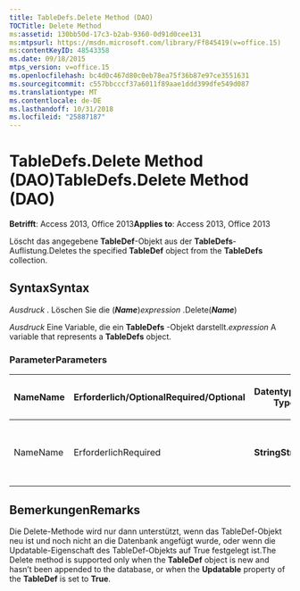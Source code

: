 ```yaml
---
title: TableDefs.Delete Method (DAO)
TOCTitle: Delete Method
ms:assetid: 130bb50d-17c3-b2ab-9360-0d91d0cee131
ms:mtpsurl: https://msdn.microsoft.com/library/Ff845419(v=office.15)
ms:contentKeyID: 48543358
ms.date: 09/18/2015
mtps_version: v=office.15
ms.openlocfilehash: bc4d0c467d80c0eb78ea75f36b87e97ce3551631
ms.sourcegitcommit: c557bbcccf37a6011f89aae1ddd399dfe549d087
ms.translationtype: MT
ms.contentlocale: de-DE
ms.lasthandoff: 10/31/2018
ms.locfileid: "25887187"
---
```

# <a name="tabledefsdelete-method-dao"></a><span data-ttu-id="3fd28-102">TableDefs.Delete Method (DAO)</span><span class="sxs-lookup"><span data-stu-id="3fd28-102">TableDefs.Delete Method (DAO)</span></span>


<span data-ttu-id="3fd28-103">**Betrifft**: Access 2013, Office 2013</span><span class="sxs-lookup"><span data-stu-id="3fd28-103">**Applies to**: Access 2013, Office 2013</span></span>

<span data-ttu-id="3fd28-104">Löscht das angegebene **TableDef**-Objekt aus der **TableDefs**-Auflistung.</span><span class="sxs-lookup"><span data-stu-id="3fd28-104">Deletes the specified **TableDef** object from the **TableDefs** collection.</span></span>

## <a name="syntax"></a><span data-ttu-id="3fd28-105">Syntax</span><span class="sxs-lookup"><span data-stu-id="3fd28-105">Syntax</span></span>

<span data-ttu-id="3fd28-106">*Ausdruck* . Löschen Sie die (***Name***)</span><span class="sxs-lookup"><span data-stu-id="3fd28-106">*expression* .Delete(***Name***)</span></span>

<span data-ttu-id="3fd28-107">*Ausdruck* Eine Variable, die ein **TableDefs** -Objekt darstellt.</span><span class="sxs-lookup"><span data-stu-id="3fd28-107">*expression* A variable that represents a **TableDefs** object.</span></span>

### <a name="parameters"></a><span data-ttu-id="3fd28-108">Parameter</span><span class="sxs-lookup"><span data-stu-id="3fd28-108">Parameters</span></span>

<table>
<colgroup>
<col style="width: 25%" />
<col style="width: 25%" />
<col style="width: 25%" />
<col style="width: 25%" />
</colgroup>
<thead>
<tr class="header">
<th><p><span data-ttu-id="3fd28-109">Name</span><span class="sxs-lookup"><span data-stu-id="3fd28-109">Name</span></span></p></th>
<th><p><span data-ttu-id="3fd28-110">Erforderlich/Optional</span><span class="sxs-lookup"><span data-stu-id="3fd28-110">Required/Optional</span></span></p></th>
<th><p><span data-ttu-id="3fd28-111">Datentyp</span><span class="sxs-lookup"><span data-stu-id="3fd28-111">Data Type</span></span></p></th>
<th><p><span data-ttu-id="3fd28-112">Beschreibung</span><span class="sxs-lookup"><span data-stu-id="3fd28-112">Description</span></span></p></th>
</tr>
</thead>
<tbody>
<tr class="odd">
<td><p><span data-ttu-id="3fd28-113">Name</span><span class="sxs-lookup"><span data-stu-id="3fd28-113">Name</span></span></p></td>
<td><p><span data-ttu-id="3fd28-114">Erforderlich</span><span class="sxs-lookup"><span data-stu-id="3fd28-114">Required</span></span></p></td>
<td><p><span data-ttu-id="3fd28-115"><strong>String</strong></span><span class="sxs-lookup"><span data-stu-id="3fd28-115"><strong>String</strong></span></span></p></td>
<td><p><span data-ttu-id="3fd28-116">Der Name des zu löschenden TableDef-Objekts.</span><span class="sxs-lookup"><span data-stu-id="3fd28-116">The name of the TableDef to delete.</span></span></p></td>
</tr>
</tbody>
</table>


## <a name="remarks"></a><span data-ttu-id="3fd28-117">Bemerkungen</span><span class="sxs-lookup"><span data-stu-id="3fd28-117">Remarks</span></span>

<span data-ttu-id="3fd28-118">Die Delete-Methode wird nur dann unterstützt, wenn das TableDef-Objekt neu ist und noch nicht an die Datenbank angefügt wurde, oder wenn die Updatable-Eigenschaft des TableDef-Objekts auf True festgelegt ist.</span><span class="sxs-lookup"><span data-stu-id="3fd28-118">The Delete method is supported only when the **TableDef** object is new and hasn’t been appended to the database, or when the **Updatable** property of the **TableDef** is set to **True**.</span></span>

